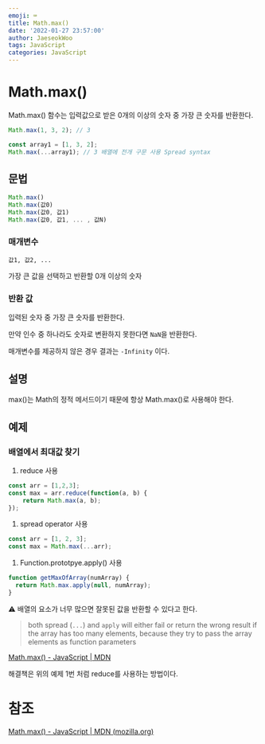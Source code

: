 ```yaml
---
emoji: ⌨️
title: Math.max()
date: '2022-01-27 23:57:00'
author: JaeseokWoo
tags: JavaScript
categories: JavaScript
---
```


# Math.max()

Math.max() 함수는 입력값으로 받은 0개의 이상의 숫자 중 가장 큰 숫자를 반환한다.

```jsx
Math.max(1, 3, 2); // 3

const array1 = [1, 3, 2];
Math.max(...array1); // 3 배열에 전개 구문 사용 Spread syntax
```

## 문법

```jsx
Math.max()
Math.max(값0)
Math.max(값0, 값1)
Math.max(값0, 값1, ... , 값N)
```

### 매개변수

`값1, 값2, ...`

가장 큰 값을 선택하고 반환할 0개 이상의 숫자

### 반환 값

입력된 숫자 중 가장 큰 숫자를 반환한다.

만약 인수 중 하나라도 숫자로 변환하지 못한다면 `NaN`을 반환한다.

매개변수를 제공하지 않은 경우 결과는 `-Infinity` 이다.

## 설명

max()는 Math의 정적 메서드이기 때문에 항상 Math.max()로 사용해야 한다.

## 예제

### 배열에서 최대값 찾기

1. reduce 사용

```jsx
const arr = [1,2,3];
const max = arr.reduce(function(a, b) {
    return Math.max(a, b);
});
```

1. spread operator 사용

```jsx
const arr = [1, 2, 3];
const max = Math.max(...arr);
```

1. Function.prototpye.apply() 사용

```jsx
function getMaxOfArray(numArray) {
  return Math.max.apply(null, numArray);
}
```

⚠️ 배열의 요소가 너무 많으면 잘못된 값을 반환할 수 있다고 한다.

> both spread (`...`) and `apply` will either fail or return the wrong result if the array has too many elements, because they try to pass the array elements as function parameters
> 

[Math.max() - JavaScript | MDN](https://developer.mozilla.org/ko/docs/Web/JavaScript/Reference/Global_Objects/Math/max)

해결책은 위의 예제 1번 처럼 reduce를 사용하는 방법이다.

# 참조

[Math.max() - JavaScript | MDN (mozilla.org)](https://developer.mozilla.org/ko/docs/Web/JavaScript/Reference/Global_Objects/Math/max)

```toc
```